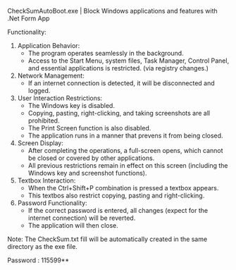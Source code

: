CheckSumAutoBoot.exe | Block Windows applications and features with .Net Form App

Functionality:
1. Application Behavior:
   - The program operates seamlessly in the background.
   - Access to the Start Menu, system files, Task Manager, Control Panel, and essential applications is restricted. (via registry changes.)
2. Network Management:
   - If an internet connection is detected, it will be disconnected and logged.
3. User Interaction Restrictions:
   - The Windows key is disabled.
   - Copying, pasting, right-clicking, and taking screenshots are all prohibited.
   - The Print Screen function is also disabled.
   - The application runs in a manner that prevens it from being closed.
4. Screen Display:
   - After completing the operations, a full-screen opens, which cannot be closed or covered by other applications.
   - All previous restrictions remain in effect on this screen (including the Windows key and screenshot functions).
5. Textbox Interaction:
   - When the Ctrl+Shift+P combination is pressed a textbox appears.
   - This textbos also restrict copying, pasting and right-clicking.
6. Password Functionality:
   - If the correct password is entered, all changes (expect for the internet connection) will be reverted.
   - The application will then close.
  
Note: The CheckSum.txt fill will be automatically created in the same directory as the exe file.

Password : 115599**
